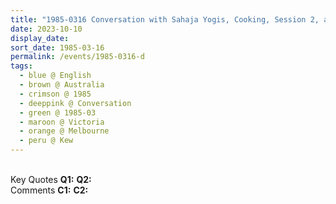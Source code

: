 ```yaml
---
title: "1985-0316 Conversation with Sahaja Yogis, Cooking, Session 2, after the Marriages Ceremony and before the Evening Program, Kitchen, Āśhram, 1267 Burke Road, Kew, Melbourne, Victoria, Australia"
date: 2023-10-10
display_date: 
sort_date: 1985-03-16
permalink: /events/1985-0316-d
tags:
  - blue @ English
  - brown @ Australia
  - crimson @ 1985
  - deeppink @ Conversation
  - green @ 1985-03
  - maroon @ Victoria
  - orange @ Melbourne
  - peru @ Kew
---
```


<br>

<wave-list>
  <list-title color="DarkSeaGreen" width="55">Key Quotes</list-title>
  <list-item color="BlanchedAlmond" width="280"><b>Q1:</b> <i></i></list-item>
  <list-item color="Lavender" width="280"><b>Q2:</b> <i></i></list-item>
</wave-list>

<br>

<wave-list>
  <list-title color="DarkSeaGreen" width="55">Comments</list-title>
  <list-item color="BlanchedAlmond" width="280"><b>C1:</b> <i></i></list-item>
  <list-item color="Lavender" width="280"><b>C2:</b> <i></i></list-item>
</wave-list>